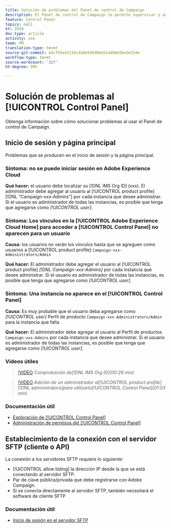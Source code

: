 ```yaml
---
title: Solución de problemas del Panel de control de Campaign
description: El Panel de control de Campaign le permite supervisar y administrar su almacenamiento SFTP por instancia y añadir direcciones IP a la lista de permitidos.
feature: Control Panel
topics: null
kt: 2938
doc-type: article
activity: use
team: PM
translation-type: tm+mt
source-git-commit: e4cfb5ed1118cda9e545d84e51adb8e5bede324e
workflow-type: tm+mt
source-wordcount: '327'
ht-degree: 99%

---
```



# Solución de problemas al [!UICONTROL Control Panel]

Obtenga información sobre cómo solucionar problemas al usar el Panel de control de Campaign.

## Inicio de sesión y página principal

Problemas que se producen en el inicio de sesión y la página principal.

### Síntoma: no se puede iniciar sesión en Adobe Experience Cloud

**Qué hacer:**
el usuario debe localizar su [!DNL IMS Org ID] (xxx). El administrador debe agregar al usuario al [!UICONTROL product profile] [!DNL “Campaign-xxx-Admins”] por cada instancia que desee administrar. Si el usuario es administrador de todas las instancias, es posible que tenga que agregarse como *[!UICONTROL user]*.

### Síntoma: Los vínculos en la [!UICONTROL Adobe Experience Cloud Home] para acceder a [!UICONTROL Control Panel] no aparecen para un usuario

**Causa:**
los usuarios no verán los vínculos hasta que se agreguen como usuarios a [!UICONTROL product profile] `Campaign-xxx-Administrators/Admin`

**Qué hacer:**
El administrador debe agregar el usuario al [!UICONTROL product profile] *[!DNL Campaign-xxx-Admins]* por cada instancia que desee administrar. Si el usuario es administrador de todas las instancias, es posible que tenga que agregarse como *[!UICONTROL user]*.

### Síntoma: Una instancia no aparece en el [!UICONTROL Control Panel]

**Causa:**
Es muy probable que el usuario deba agregarse como *[!UICONTROL user]* Perfil de producto `Campaign-xxx-Administrators/Admin` para la instancia que falta

**Qué hacer:**
El administrador debe agregar el usuario al Perfil de productos `Campaign-xxx-Admins` por cada instancia que desee administrar. Si el usuario es administrador de todas las instancias, es posible que tenga que agregarse como *[!UICONTROL user]*.

### Vídeos útiles

>[!VIDEO](https://video.tv.adobe.com/v/27183?quality=12)
*Comprobación de[!DNL IMS Org ID](00:26 min)*

>[!VIDEO](https://video.tv.adobe.com/v/27147?quality=12)
*Adición de un administrador al[!UICONTROL product profile]*[!DNL administrators]*para utilizarlo[!UICONTROL Control Panel](01:03 min)*

### Documentación útil

* [Exploración de [!UICONTROL Control Panel]](https://helpx.adobe.com/es/campaign/kb/control-panel-overview.html)
* [Administración de permisos del [!UICONTROL Control Panel]](https://helpx.adobe.com/es/campaign/kb/control-panel-access.html)

## Establecimiento de la conexión con el servidor SFTP (cliente o API)

La conexión a los servidores SFTP requiere lo siguiente:

* [!UICONTROL allow listing] la dirección IP desde la que se está conectando al servidor SFTP.
* Par de clave pública/privada que debe registrarse con Adobe Campaign.
* Si se conecta directamente al servidor SFTP, también necesitará el software de cliente SFTP

### Documentación útil

* [Inicio de sesión en el servidor SFTP](https://docs.adobe.com/content/help/es-ES/control-panel/using/control-panel-home.html#LoggingintoyourSFTPserver)

